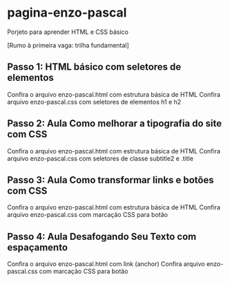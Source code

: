 # pagina-enzo-pascal
Porjeto para aprender HTML e CSS básico

[Rumo à primeira vaga: trilha fundamental]

## Passo 1: HTML básico com seletores de elementos
Confira o arquivo enzo-pascal.html com estrutura básica de HTML
Confira  arquivo enzo-pascal.css com seletores de elementos h1 e h2

## Passo 2: Aula Como melhorar a tipografia do site com CSS
Confira o arquivo enzo-pascal.html com estrutura básica de HTML
Confira  arquivo enzo-pascal.css com seletores de classe subtitle2 e .title

## Passo 3: Aula Como transformar links e botões com CSS
Confira o arquivo enzo-pascal.html com estrutura básica de HTML
Confira  arquivo enzo-pascal.css com marcação CSS para botão

## Passo 4: Aula Desafogando Seu Texto com espaçamento
Confira o arquivo enzo-pascal.html com link (anchor)
Confira  arquivo enzo-pascal.css com marcação CSS para botão 